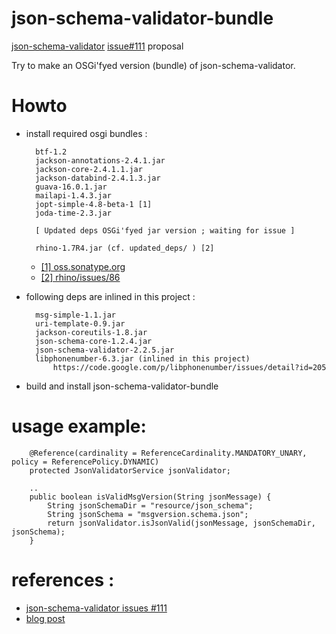 json-schema-validator-bundle
============================

[json-schema-validator](https://github.com/fge/json-schema-validator) [issue#111](https://github.com/fge/json-schema-validator/issues/111) proposal

Try to make an OSGi'fyed version (bundle) of json-schema-validator.

Howto
=====

* install required osgi bundles :

        btf-1.2
        jackson-annotations-2.4.1.jar
        jackson-core-2.4.1.1.jar
        jackson-databind-2.4.1.3.jar
        guava-16.0.1.jar
        mailapi-1.4.3.jar
        jopt-simple-4.8-beta-1 [1]
        joda-time-2.3.jar

        [ Updated deps OSGi'fyed jar version ; waiting for issue ] 

        rhino-1.7R4.jar (cf. updated_deps/ ) [2]

    * [[1] oss.sonatype.org](https://oss.sonatype.org/#nexus-search;quick~jopt-simple)
    * [[2] rhino/issues/86](https://github.com/mozilla/rhino/issues/86)

* following deps are inlined in this project :

        msg-simple-1.1.jar
        uri-template-0.9.jar
        jackson-coreutils-1.8.jar
        json-schema-core-1.2.4.jar
        json-schema-validator-2.2.5.jar
        libphonenumber-6.3.jar (inlined in this project)
            https://code.google.com/p/libphonenumber/issues/detail?id=205 


* build and install json-schema-validator-bundle


usage example:
==============
```
    @Reference(cardinality = ReferenceCardinality.MANDATORY_UNARY, policy = ReferencePolicy.DYNAMIC)
    protected JsonValidatorService jsonValidator;
    
    ..
    public boolean isValidMsgVersion(String jsonMessage) {
        String jsonSchemaDir = "resource/json_schema";
        String jsonSchema = "msgversion.schema.json";
        return jsonValidator.isJsonValid(jsonMessage, jsonSchemaDir, jsonSchema);
    }
```

references :
============
* [json-schema-validator issues #111](https://github.com/fge/json-schema-validator/issues/111)
* [blog post](http://curiositedevie.blogspot.fr/2014/08/use-json-schema-validator-as-osgi-bundle.html)
